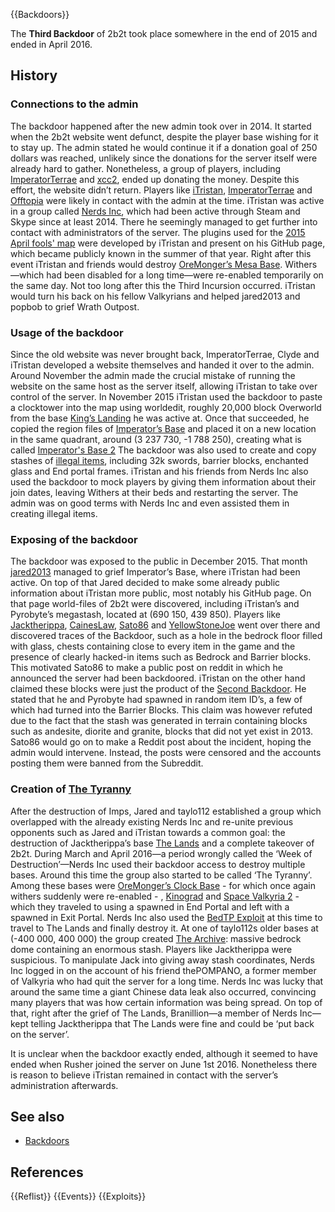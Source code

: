 {{Backdoors}}

The **Third Backdoor** of 2b2t took place somewhere in the end of 2015 and ended in April 2016.

## History
### Connections to the admin
The backdoor happened after the new admin took over in 2014. It started when the 2b2t website went defunct, despite the player base wishing for it to stay up. The admin stated he would continue it if a donation goal of 250 dollars was reached, unlikely since the donations for the server itself were already hard to gather. Nonetheless, a group of players, including [ImperatorTerrae](https://2b2t.miraheze.org/wiki/ImperatorTerrae) and [xcc2](https://2b2t.miraheze.org/wiki/xcc2), ended up donating the money. Despite this effort, the website didn’t return. Players like [iTristan](https://2b2t.miraheze.org/wiki/iTristan), [ImperatorTerrae](https://2b2t.miraheze.org/wiki/ImperatorTerrae) and [Offtopia](https://2b2t.miraheze.org/wiki/Offtopia) were likely in contact with the admin at the time. iTristan was active in a group called [Nerds Inc](https://2b2t.miraheze.org/wiki/Nerds_Inc), which had been active through Steam and Skype since at least 2014. There he seemingly managed to get further into contact with administrators of the server. The plugins used for the [2015 April fools' map](https://2b2t.miraheze.org/wiki/Temp_maps#2015_April_Fool%27s_Temp_Map) were developed by iTristan and present on his GitHub page, which became publicly known in the summer of that year. Right after this event iTristan and friends would destroy [OreMonger’s Mesa Base](https://2b2t.miraheze.org/wiki/OreMonger%E2%80%99s_Mesa_Base). Withers—which had been disabled for a long time—were re-enabled temporarily on the same day. Not too long after this the Third Incursion occurred. iTristan would turn his back on his fellow Valkyrians and helped jared2013 and popbob to grief Wrath Outpost.

### Usage of the backdoor
Since the old website was never brought back, ImperatorTerrae, Clyde and iTristan developed a website themselves and handed it over to the admin. Around November the admin made the crucial mistake of running the website on the same host as the server itself, allowing iTristan to take over control of the server. In November 2015 iTristan used the backdoor to paste a clocktower into the map using worldedit, roughly 20,000 block Overworld from the base [King’s Landing](https://2b2t.miraheze.org/wiki/King%27s_Landing) he was active at. Once that succeeded, he copied the region files of [Imperator’s Base](https://2b2t.miraheze.org/wiki/Imperator%27s_Base) and placed it on a new location in the same quadrant, around (3 237 730, -1 788 250), creating what is called [Imperator's Base 2](https://2b2t.miraheze.org/wiki/Imperator%27s_Base_2) The backdoor was also used to create and copy stashes of [illegal items](https://2b2t.miraheze.org/wiki/illegal_items), including 32k swords, barrier blocks, enchanted glass and End portal frames. iTristan and his friends from Nerds Inc also used the backdoor to mock players by giving them information about their join dates, leaving Withers at their beds and restarting the server. The admin was on good terms with Nerds Inc and even assisted them in creating illegal items.

### Exposing of the backdoor
The backdoor was exposed to the public in December 2015. That month [jared2013](https://2b2t.miraheze.org/wiki/jared2013) managed to grief Imperator’s Base, where iTristan had been active. On top of that Jared decided to make some already public information about iTristan more public, most notably his GitHub page. On that page world-files of 2b2t were discovered, including iTristan’s and Pyrobyte’s megastash, located at (690 150, 439 850). Players like [Jacktherippa](https://2b2t.miraheze.org/wiki/Jacktherippa), [CainesLaw](https://2b2t.miraheze.org/wiki/CainesLaw), [Sato86](https://2b2t.miraheze.org/wiki/Sato86) and [YellowStoneJoe](https://2b2t.miraheze.org/wiki/YellowStoneJoe) went over there and discovered traces of the Backdoor, such as a hole in the bedrock floor filled with glass, chests containing close to every item in the game and the presence of clearly hacked-in items such as Bedrock and Barrier blocks. This motivated Sato86 to make a public post on reddit in which he announced the server had been backdoored. iTristan on the other hand claimed these blocks were just the product of the [Second Backdoor](https://2b2t.miraheze.org/wiki/Second_Backdoor). He stated that he and Pyrobyte had spawned in random item ID’s, a few of which had turned into the Barrier Blocks. This claim was however refuted due to the fact that the stash was generated in terrain containing blocks such as andesite, diorite and granite, blocks that did not yet exist in 2013. Sato86 would go on to make a Reddit post about the incident, hoping the admin would intervene. Instead, the posts were censored and the accounts posting them were banned from the Subreddit.

### Creation of [The Tyranny](https://2b2t.miraheze.org/wiki/Nerds_Inc)
After the destruction of Imps, Jared and taylo112 established a group which overlapped with the already existing Nerds Inc and re-unite previous opponents such as Jared and iTristan towards a common goal: the destruction of Jacktherippa’s base [The Lands](https://2b2t.miraheze.org/wiki/The_Lands) and a complete takeover of 2b2t. During March and April 2016—a period wrongly called the ‘Week of Destruction’—Nerds Inc used their backdoor access to destroy multiple bases. Around this time the group also started to be called ‘The Tyranny’. Among these bases were [OreMonger’s Clock Base](https://2b2t.miraheze.org/wiki/OreMonger%E2%80%99s_Clock_Base) - for which once again withers suddenly were re-enabled - , [Kinograd](https://2b2t.miraheze.org/wiki/KinoGrad_Base) and [Space Valkyria 2](https://2b2t.miraheze.org/wiki/Space_Valkyria_2) - which they traveled to using a spawned in End Portal and left with a spawned in Exit Portal. Nerds Inc also used the [BedTP Exploit](https://2b2t.miraheze.org/wiki/Travel#Bed_Travel) at this time to travel to The Lands and finally destroy it. At one of taylo112s older bases at (-400 000, 400 000) the group created [The Archive](https://2b2t.miraheze.org/wiki/The_Archive): massive bedrock dome containing an enormous stash. Players like Jacktherippa were suspicious. To manipulate Jack into giving away stash coordinates, Nerds Inc logged in on the account of his friend thePOMPANO, a former member of Valkyria who had quit the server for a long time. Nerds Inc was lucky that around the same time a giant Chinese data leak also occurred, convincing many players that was how certain information was being spread. On top of that, right after the grief of The Lands, Branillion—a member of Nerds Inc—kept telling Jacktherippa that The Lands were fine and could be ‘put back on the server’.

It is unclear when the backdoor exactly ended, although it seemed to have ended when Rusher joined the server on June 1st 2016. Nonetheless there is reason to believe iTristan remained in contact with the server’s administration afterwards.

## See also
* [Backdoors](https://2b2t.miraheze.org/wiki/Backdoors)

## References
{{Reflist}}
{{Events}}
{{Exploits}}
